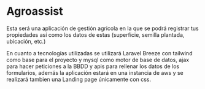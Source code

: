 # Agroassist
Esta será una aplicación de gestión agricola en la que se podrá registrar tus propiedades así como los datos de estas (superficie, semilla plantada, ubicación, etc.)

En cuanto a tecnologías utilizadas se utilizará Laravel Breeze con tailwind como base para el proyecto y mysql como motor de base de datos, ajax para hacer peticiones a la BBDD y apis para rellenar los datos de los formularios, además la aplicación estará en una instancia de aws y se realizará tambien una Landing page únicamente con css.
